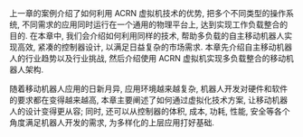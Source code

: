 
上一章的案例介绍了如何利用 ACRN 虚拟机技术的优势, 把多个不同类型的操作系统, 不同需求的应用同时运行在一个通用的物理平台上, 达到实现工作负载整合的目的. 在本章中, 我们会介绍如何利用同样的技术, 帮助多负载的自主移动机器人实现高效, 紧凑的控制器设计, 以满足日益复杂的市场需求. 本章先介绍自主移动机器人的行业趋势以及行业挑战, 然后介绍使用 ACRN 虚拟机实现多负载整合的移动机器人架构.

随着移动机器人应用的日新月异, 应用环境越来越复杂, 机器人开发对硬件和软件的要求都在变得越来越高, 本章主要阐述了如何通过虚拟化技术方案, 让移动机器人的设计变得更从容; 同时, 还可以从控制器的体积, 成本, 功耗, 性能, 安全等各个角度满足机器人开发的需求, 为多样化的上层应用打好基础.
